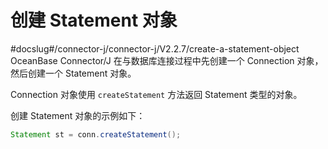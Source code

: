 # 创建 Statement 对象 
#docslug#/connector-j/connector-j/V2.2.7/create-a-statement-object
OceanBase Connector/J 在与数据库连接过程中先创建一个 Connection 对象，然后创建一个 Statement 对象。

Connection 对象使用 `createStatement` 方法返回 Statement 类型的对象。

创建 Statement 对象的示例如下：

```java
Statement st = conn.createStatement();
```


